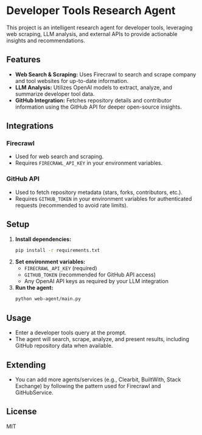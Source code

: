 # Developer Tools Research Agent

This project is an intelligent research agent for developer tools, leveraging web scraping, LLM analysis, and external APIs to provide actionable insights and recommendations.

## Features
- **Web Search & Scraping:** Uses Firecrawl to search and scrape company and tool websites for up-to-date information.
- **LLM Analysis:** Utilizes OpenAI models to extract, analyze, and summarize developer tool data.
- **GitHub Integration:** Fetches repository details and contributor information using the GitHub API for deeper open-source insights.

## Integrations
### Firecrawl
- Used for web search and scraping.
- Requires `FIRECRAWL_API_KEY` in your environment variables.

### GitHub API
- Used to fetch repository metadata (stars, forks, contributors, etc.).
- Requires `GITHUB_TOKEN` in your environment variables for authenticated requests (recommended to avoid rate limits).

## Setup
1. **Install dependencies:**
   ```bash
   pip install -r requirements.txt
   ```
2. **Set environment variables:**
   - `FIRECRAWL_API_KEY` (required)
   - `GITHUB_TOKEN` (recommended for GitHub API access)
   - Any OpenAI API keys as required by your LLM integration
3. **Run the agent:**
   ```bash
   python web-agent/main.py
   ```

## Usage
- Enter a developer tools query at the prompt.
- The agent will search, scrape, analyze, and present results, including GitHub repository data when available.

## Extending
- You can add more agents/services (e.g., Clearbit, BuiltWith, Stack Exchange) by following the pattern used for Firecrawl and GitHubService.

## License
MIT
